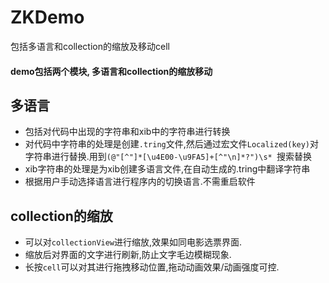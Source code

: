 # ZKDemo
包括多语言和collection的缩放及移动cell
#### demo包括两个模块, 多语言和collection的缩放移动
##  多语言
* 包括对代码中出现的字符串和xib中的字符串进行转换
* 对代码中字符串的处理是创建`.tring`文件,然后通过宏文件`Localized(key)`对字符串进行替换.用到`(@"[^"]*[\u4E00-\u9FA5]+[^"\n]*?")\s* `搜索替换
* xib字符串的处理是为xib创建多语言文件,在自动生成的.tring中翻译字符串
* 根据用户手动选择语言进行程序内的切换语言.不需重启软件


##  collection的缩放
* 可以对`collectionView`进行缩放,效果如同电影选票界面.
* 缩放后对界面的文字进行刷新,防止文字毛边模糊现象.
* 长按`cell`可以对其进行拖拽移动位置,拖动动画效果/动画强度可控.